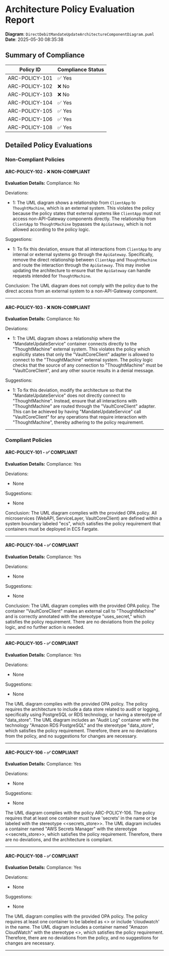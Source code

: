 # Architecture Policy Evaluation Report

**Diagram**: `DirectDebitMandateUpdateArchitectureComponentDiagram.puml`
**Date**: 2025-05-30 08:35:38

## Summary of Compliance

| Policy ID      | Compliance Status |
|----------------|-------------------|
| ARC-POLICY-101      | ✅ Yes    |
| ARC-POLICY-102      | ❌ No    |
| ARC-POLICY-103      | ❌ No    |
| ARC-POLICY-104      | ✅ Yes    |
| ARC-POLICY-105      | ✅ Yes    |
| ARC-POLICY-106      | ✅ Yes    |
| ARC-POLICY-108      | ✅ Yes    |

## Detailed Policy Evaluations

### Non-Compliant Policies

#### ARC-POLICY-102 - ❌ NON-COMPLIANT

**Evaluation Details:**
Compliance: No

Deviations:
- 1: The UML diagram shows a relationship from `ClientApp` to `ThoughtMachine`, which is an external system. This violates the policy because the policy states that external systems like `ClientApp` must not access non-API-Gateway components directly. The relationship from `ClientApp` to `ThoughtMachine` bypasses the `ApiGateway`, which is not allowed according to the policy logic.

Suggestions:
- 1: To fix this deviation, ensure that all interactions from `ClientApp` to any internal or external systems go through the `ApiGateway`. Specifically, remove the direct relationship between `ClientApp` and `ThoughtMachine` and route the interaction through the `ApiGateway`. This may involve updating the architecture to ensure that the `ApiGateway` can handle requests intended for `ThoughtMachine`.

Conclusion: The UML diagram does not comply with the policy due to the direct access from an external system to a non-API-Gateway component.

---

#### ARC-POLICY-103 - ❌ NON-COMPLIANT

**Evaluation Details:**
Compliance: No

Deviations:
- 1: The UML diagram shows a relationship where the "MandateUpdateService" container connects directly to the "ThoughtMachine" external system. This violates the policy which explicitly states that only the "VaultCoreClient" adapter is allowed to connect to the "ThoughtMachine" external system. The policy logic checks that the source of any connection to "ThoughtMachine" must be "VaultCoreClient", and any other source results in a denial message.

Suggestions:
- 1: To fix this deviation, modify the architecture so that the "MandateUpdateService" does not directly connect to "ThoughtMachine". Instead, ensure that all interactions with "ThoughtMachine" are routed through the "VaultCoreClient" adapter. This can be achieved by having "MandateUpdateService" call "VaultCoreClient" for any operations that require interaction with "ThoughtMachine", thereby adhering to the policy requirement.

---

### Compliant Policies

#### ARC-POLICY-101 - ✅ COMPLIANT

**Evaluation Details:**
Compliance: Yes

Deviations:
- None

Suggestions:
- None

Conclusion: The UML diagram complies with the provided OPA policy. All microservices (WebAPI, ServiceLayer, VaultCoreClient) are defined within a system boundary labeled "ecs", which satisfies the policy requirement that containers must be deployed in ECS Fargate.

---

#### ARC-POLICY-104 - ✅ COMPLIANT

**Evaluation Details:**
Compliance: Yes

Deviations:
- None

Suggestions:
- None

Conclusion: The UML diagram complies with the provided OPA policy. The container "VaultCoreClient" makes an external call to "ThoughtMachine" and is correctly annotated with the stereotype "uses_secret," which satisfies the policy requirement. There are no deviations from the policy logic, and no further action is needed.

---

#### ARC-POLICY-105 - ✅ COMPLIANT

**Evaluation Details:**
Compliance: Yes

Deviations:
- None

Suggestions:
- None

The UML diagram complies with the provided OPA policy. The policy requires the architecture to include a data store related to audit or logging, specifically using PostgreSQL or RDS technology, or having a stereotype of "data_store". The UML diagram includes an "Audit Log" container with the technology "Amazon RDS PostgreSQL" and the stereotype "data_store", which satisfies the policy requirement. Therefore, there are no deviations from the policy, and no suggestions for changes are necessary.

---

#### ARC-POLICY-106 - ✅ COMPLIANT

**Evaluation Details:**
Compliance: Yes

Deviations:
- None

Suggestions:
- None

The UML diagram complies with the policy ARC-POLICY-106. The policy requires that at least one container must have 'secrets' in the name or be labeled with the stereotype <<secrets_store>>. The UML diagram includes a container named "AWS Secrets Manager" with the stereotype <<secrets_store>>, which satisfies the policy requirement. Therefore, there are no deviations, and the architecture is compliant.

---

#### ARC-POLICY-108 - ✅ COMPLIANT

**Evaluation Details:**
Compliance: Yes

Deviations:
- None

Suggestions:
- None

The UML diagram complies with the provided OPA policy. The policy requires at least one container to be labeled as <<observability>> or include 'cloudwatch' in the name. The UML diagram includes a container named "Amazon CloudWatch" with the stereotype <<observability>>, which satisfies the policy requirement. Therefore, there are no deviations from the policy, and no suggestions for changes are necessary.

---


